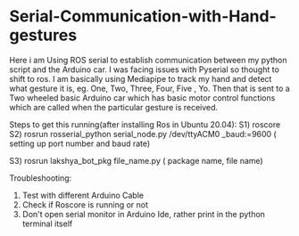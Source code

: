 # Serial-Communication-with-Hand-gestures
Here i am Using ROS serial to establish communication between my python script and the Arduino car. I was facing issues with Pyserial so thought to shift to ros.
I am basically using Mediapipe to track my hand and detect what gesture it is, eg. One, Two, Three, Four, Five , Yo. 
Then that is sent to a Two wheeled basic Arduino car which has basic motor control functions which are called when the particular gesture is received.

Steps to get this running(after installing Ros in Ubuntu 20.04):
S1) roscore
S2) rosrun rosserial_python serial_node.py /dev/ttyACM0 _baud:=9600 ( setting up port number and baud rate)

S3) rosrun lakshya_bot_pkg file_name.py ( package name, file name)

Troubleshooting:
1) Test with different Arduino Cable
2) Check if Roscore is running or not
3) Don't open serial monitor in Arduino Ide, rather print in the python terminal itself
